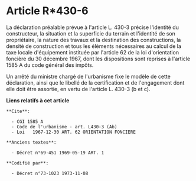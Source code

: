 # Article R*430-6

La déclaration préalable prévue à l'article L. 430-3 précise l'identité du constructeur, la situation et la superficie du
terrain et l'identité de son propriétaire, la nature des travaux et la destination des constructions, la densité de
construction et tous les éléments nécessaires au calcul de la taxe locale d'équipement instituée par l'article 62 de la loi
d'orientation foncière du 30 décembre 1967, dont les dispositions sont reprises à l'article 1585 A du code général des
impôts.

Un arrêté du ministre chargé de l'urbanisme fixe le modèle de cette déclaration, ainsi que le libellé de la certification et
de l'engagement dont elle doit être assortie, en vertu de l'article L. 430-3 (b et c).

**Liens relatifs à cet article**

	**Cite**:

	  - CGI 1585 A
	  - Code de l'urbanisme - art. L430-3 (Ab)
	  - Loi   1967-12-30 ART. 62 ORIENTATION FONCIERE

	**Anciens textes**:

	  - Décret n°69-451 1969-05-19 ART. 1

	**Codifié par**:

	  - Décret n°73-1023 1973-11-08
